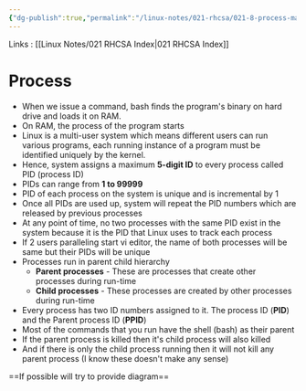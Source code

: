 ```yaml
---
{"dg-publish":true,"permalink":"/linux-notes/021-rhcsa/021-8-process-management/021-8-2-process-part-2/"}
---
```


Links : [[Linux Notes/021 RHCSA Index\|021 RHCSA Index]]

# Process 

- When we issue a command, bash finds the program's binary on hard drive and loads it on RAM.
- On RAM, the process of the program starts
- Linux is a multi-user system which means different users can run various programs, each running instance of a program must be identified uniquely by the kernel.
- Hence, system assigns a maximum **5-digit ID** to every process called PID (process ID)
- PIDs can range from **1 to 99999**
- PID of each process on the system is unique and is incremental by 1
- Once all PIDs are used up, system will repeat the PID numbers which are released by previous processes
- At any point of time, no two processes with the same PID exist in the system because it is the PID that Linux uses to track each process
- If 2 users paralleling start vi editor, the name of both processes will be same but their PIDs will be unique
- Processes run in parent child hierarchy
	- **Parent processes** - These are processes that create other processes during run-time
	- **Child processes** - These processes are created by other processes during run-time
- Every process has two ID numbers assigned to it. The process ID (**PID**) and the Parent process ID (**PPID**)
- Most of the commands that you run have the shell (bash) as their parent
- If the parent process is killed then it's child process will also killed
- And if there is only the child process running then it will not kill any parent process (I know these doesn't make any sense)

==If possible will try to provide diagram==
